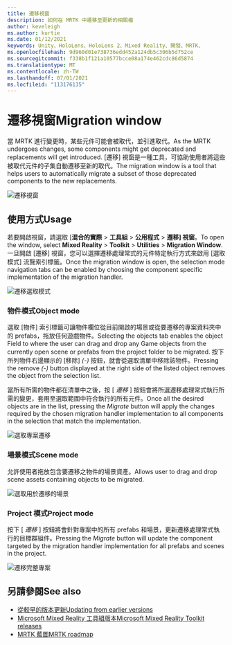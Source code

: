 ```yaml
---
title: 遷移視窗
description: 如何在 MRTK 中遷移至更新的相關檔
author: keveleigh
ms.author: kurtie
ms.date: 01/12/2021
keywords: Unity、HoloLens、HoloLens 2、Mixed Reality、開發、MRTK、
ms.openlocfilehash: 9d960d01e738736edd452a124db5c306b5d752ce
ms.sourcegitcommit: f338b1f121a10577bcce08a174e462cdc86d5874
ms.translationtype: MT
ms.contentlocale: zh-TW
ms.lasthandoff: 07/01/2021
ms.locfileid: "113176135"
---
```

# <a name="migration-window"></a><span data-ttu-id="61732-104">遷移視窗</span><span class="sxs-lookup"><span data-stu-id="61732-104">Migration window</span></span>

<span data-ttu-id="61732-105">當 MRTK 進行變更時，某些元件可能會被取代，並引進取代。</span><span class="sxs-lookup"><span data-stu-id="61732-105">As the MRTK undergoes changes, some components might get deprecated and replacements will get introduced.</span></span>
<span data-ttu-id="61732-106">[遷移] 視窗是一種工具，可協助使用者將這些被取代元件的子集自動遷移至新的取代。</span><span class="sxs-lookup"><span data-stu-id="61732-106">The migration window is a tool that helps users to automatically migrate a subset of those deprecated components to the new replacements.</span></span>

![遷移視窗](../images/migration-window/MRTK_Migration_Window.png)

## <a name="usage"></a><span data-ttu-id="61732-108">使用方式</span><span class="sxs-lookup"><span data-stu-id="61732-108">Usage</span></span>

<span data-ttu-id="61732-109">若要開啟視窗，請選取 [**混合的實際**  >  **工具組**  >  **公用程式**  >  **遷移] 視窗**。</span><span class="sxs-lookup"><span data-stu-id="61732-109">To open the window, select **Mixed Reality** > **Toolkit** > **Utilities** > **Migration Window**.</span></span> <span data-ttu-id="61732-110">一旦開啟 [遷移] 視窗，您可以選擇遷移處理常式的元件特定執行方式來啟用 [選取模式] 流覽索引標籤。</span><span class="sxs-lookup"><span data-stu-id="61732-110">Once the migration window is open, the selection mode navigation tabs can be enabled by choosing the component specific implementation of the migration handler.</span></span>  

![遷移選取模式](../images/migration-window/MRTK_Migration_Modes.png)

### <a name="object-mode"></a><span data-ttu-id="61732-112">物件模式</span><span class="sxs-lookup"><span data-stu-id="61732-112">Object mode</span></span>

<span data-ttu-id="61732-113">選取 [物件] 索引標籤可讓物件欄位從目前開啟的場景或從要遷移的專案資料夾中的 prefabs，拖放任何遊戲物件。</span><span class="sxs-lookup"><span data-stu-id="61732-113">Selecting the objects tab enables the object Field to where the user can drag and drop any Game objects from the currently open scene or prefabs from the project folder to be migrated.</span></span>
<span data-ttu-id="61732-114">按下所列物件右邊顯示的 [移除] *(-)* 按鈕，就會從選取清單中移除該物件。</span><span class="sxs-lookup"><span data-stu-id="61732-114">Pressing the remove *(-)* button displayed at the right side of the listed object removes the object from the selection list.</span></span>

<span data-ttu-id="61732-115">當所有所需的物件都在清單中之後，按 [ *遷移* ] 按鈕會將所選遷移處理常式執行所需的變更，套用至選取範圍中符合執行的所有元件。</span><span class="sxs-lookup"><span data-stu-id="61732-115">Once all the desired objects are in the list, pressing the *Migrate* button will apply the changes required by the chosen migration handler implementation to all components in the selection that match the implementation.</span></span>

![選取專案遷移](../images/migration-window/MRTK_Object_Migration.png)

### <a name="scene-mode"></a><span data-ttu-id="61732-117">場景模式</span><span class="sxs-lookup"><span data-stu-id="61732-117">Scene mode</span></span>

<span data-ttu-id="61732-118">允許使用者拖放包含要遷移之物件的場景資產。</span><span class="sxs-lookup"><span data-stu-id="61732-118">Allows user to drag and drop scene assets containing objects to be migrated.</span></span>

![選取用於遷移的場景](../images/migration-window/MRTK_Scene_Selection.png)

### <a name="project-mode"></a><span data-ttu-id="61732-120">Project 模式</span><span class="sxs-lookup"><span data-stu-id="61732-120">Project mode</span></span>

<span data-ttu-id="61732-121">按下 [ *遷移* ] 按鈕將會針對專案中的所有 prefabs 和場景，更新遷移處理常式執行的目標群組件。</span><span class="sxs-lookup"><span data-stu-id="61732-121">Pressing the *Migrate* button will update the component targeted by the migration handler implementation for all prefabs and scenes in the project.</span></span>

![遷移完整專案](../images/migration-window/MRTK_Project_Migration.png)

## <a name="see-also"></a><span data-ttu-id="61732-123">另請參閱</span><span class="sxs-lookup"><span data-stu-id="61732-123">See also</span></span>

- [<span data-ttu-id="61732-124">從較早的版本更新</span><span class="sxs-lookup"><span data-stu-id="61732-124">Updating from earlier versions</span></span>](../../updates-deployment/updating.md)
- [<span data-ttu-id="61732-125">Microsoft Mixed Reality 工具組版本</span><span class="sxs-lookup"><span data-stu-id="61732-125">Microsoft Mixed Reality Toolkit releases</span></span>](../../release-notes/mrtk-26-release-notes.md)
- [<span data-ttu-id="61732-126">MRTK 藍圖</span><span class="sxs-lookup"><span data-stu-id="61732-126">MRTK roadmap</span></span>](../../roadmap.md)
